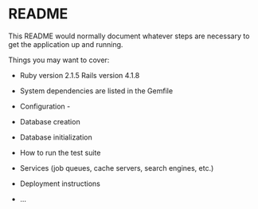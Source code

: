 # README

This README would normally document whatever steps are necessary to get the
application up and running.

Things you may want to cover:

* Ruby version 2.1.5 Rails version 4.1.8

* System dependencies are listed in the Gemfile

* Configuration -

* Database creation

* Database initialization

* How to run the test suite

* Services (job queues, cache servers, search engines, etc.)

* Deployment instructions

* ...
